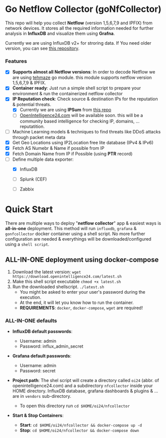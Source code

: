 <!-- # Go Netflow Collector
Is a go module that collect netflows from version 1 to 9 and also IPFIX.

It can export it to many other services like InfluxDB



# Test Netflow Dummy data
```docker run -it --rm networkstatic/nflow-generator -t 192.168.43.116 -p 6859```



# usage example
```
NFC_DEBUG="true" NFC_LISTEN_ADDRESS="0.0.0.0" NFC_LISTEN_PORT="6859" NFC_INFLUXDB_HOST="127.0.0.1" NFC_INFLUX_PORT="8086" NFC_INFLUXDB_TOKEN="JAD5kZ0n3GAQ3jdpe17NT5_NUg73GOvdjZjhxOMiJMx1cZyvLz-4DuR7K8xyRGlPcNQXLqrUTY20lWqbRiK--w==" NFC_INFLUXDB_BUCKET="nfCollector" NFC_INFLUXDB_ORG="MJMOHEBBI" NFC_IP_REPTATION_IPSUM="/opt/nfcollector/vendors/ipsum/ipsum.txt"  NFC_IP2L_ASN="/opt/nfcollector/vendors/ip2location/db/IP2LOCATION-LITE-ASN.IPV6.CSV/IP2LOCATION-LITE-ASN.IPV6.CSV" NFC_IP2L_IP="/opt/nfcollector/vendors/ip2location/db/IP2LOCATION-LITE-DB11.IPV6.BIN/IP2LOCATION-LITE-DB11.IPV6.BIN" NFC_IP2L_PROXY="/opt/nfcollector/vendors/ip2location/db/IP2PROXY-LITE-PX10.IPV6.CSV/IP2PROXY-LITE-PX10.IPV6.CSV" NFC_LOG_FILE="/tml/log.tmp" NFC_IP2L_LOCAL="/opt/nfcollector/vendors/ip2location/local-db/local.csv" go run cmd/collector/main.go
```


#remove
```
docker exec -it influxdb influx delete --org MJMOHEBBI --bucket nfCollector --start '2021-03-01T00:00:00.00Z' --stop '2021-05-29T00:00:00.00Z' --token VL-OzGDlxHlPjMUJM9nQeTWDQ5vcChicnXkVl_vowLud631Exc_seL62sLjq_9Pj5I5KO0i-5EfFdcspElV63A==
```



# build image

```
docker build --pull --rm -f "DockerFile" -t gonfcollector:beta "."
``` -->


# Go Netflow Collector (goNfCollector)
This repo will help you collect **Netflow** (version 1,5,6,7,9 and IPFIX) from network devices. It stores all the required information needed for further analysis in **InfluxDB** and visualize them using **Grafna**.

Currently we are using InfluxDB v2+ for stroring data. If You need older version, you can see [this repository](https://github.com/javadmohebbi/nfCollector).


### Features
- [X] **Supports almost all Netflow versions**: In order to decode Netflow we are using [tehmaze](https://github.com/tehmaze/netflow) go module. this module supports netflow version 1,5,6,7,9 & IPFIX.
- [X] **Container ready**: Just run a simple shell script to prepare your environment & run the containerized netflow collector
- [X] **IP Reputation check**: Check source & destination IPs for the reputation & potential threats.
    - [X] Currently we are using **IPSum** from [this repo](https://github.com/stamparm/ipsum)
    - [ ] [OpenIntelligence24.com](https://openIntelligence24.com) will be available soon. this will be a community based intelligence for checking IP, domains, ... reputatition.
- [ ] Machine Learning models & techniques to find threats like DDoS attacks through packet meta data
- [X] Get Geo Locations using IP2Location free lite database (IPv4 & IPv6)
- [X] Fetch AS Numebr & Name if possible from IP
- [X] Fetch Domain Name from IP if Possible (using **PTR** record)
- [ ] Define multiple data exporter:
  - [X] InfluxDB
  - [ ] Splunk (CEF)
  - [ ] Zabbix


# Quick Start
There are multiple ways to deploy "**netflow collector**" app & easiest ways is **all-in-one** deployment. This method will run `influxdb`, `grafana` & `gonfcollector` docker container using a shell script. No more further configuration are needed & everythings will be downloaded/configured using a `shell script`.

## ALL-IN-ONE deployment using docker-compose
1. Download the latest version:
  ```wget https://download.openintelligence24.com/latest.sh```
2. Make this shell script executable
  ```chmod +x latest.sh```
3. Run the downloaded shellscript.
  ```./latest.sh```
   - You might be asked to enter your user's password during the execution.
   - At the end, it will let you know how to run the container.
   - **REQUIREMENTS**: `docker`, `docker-compose`, `wget` are required!

### ALL-IN-ONE defaults
- **InfluxDB default passwords**:
  - Username: admin
  - Password: influx_admin_secret

- **Grafana default passwords**:
  - Username: admin
  - Password: secret

- **Project path**: The shel script will create a directory called `oi24` (abbr. of openintelligence24.com) and a subdirectory `nfcollector` inside your HOME directory. InfluxDB database, grafana dashboards & plugins & ... are in `vendors` sub-directory.
  - To open this directory run `cd $HOME/oi24/nfcollector`

- **Start & Stop Containers**:
  - **Start**:  `cd $HOME/oi24/nfcollector && docker-compose up -d`
  - **Stop**:  `cd $HOME/oi24/nfcollector && docker-compose down`
